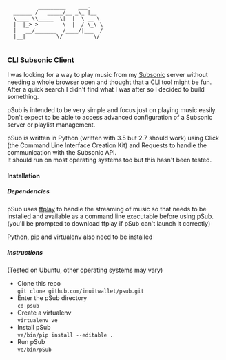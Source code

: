 ```
          _________    ___.    
  ______ /   _____/__ _\_ |__  
  \____ \\_____  \|  |  \ __ \ 
  |  |_> >        \  |  / \_\ \
  |   __/_______  /____/|___  /
  |__|          \/          \/
   
```
### CLI Subsonic Client

I was looking for a way to play music from my [Subsonic](https://subsonic.org) server without needing a whole browser open and thought that a CLI tool might be fun.
After a quick search I didn't find what I was after so I decided to build something.  

pSub is intended to be very simple and focus just on playing music easily. Don't expect to be able to access advanced configuration of a Subsonic server or playlist management.
  
pSub is written in Python (written with 3.5 but 2.7 should work) using Click (the Command Line Interface Creation Kit) and Requests to handle the communication with the Subsonic API.  
It should run on most operating systems too but this hasn't been tested.   
  

#### Installation
##### Dependencies
pSub uses [ffplay](https://ffmpeg.org/ffplay.html) to handle the streaming of music so that needs to be installed and available as a command line executable before using pSub. (you'll be prompted to download ffplay if pSub can't launch it correctly)
  
Python, pip and virtualenv also need to be installed
##### Instructions
(Tested on Ubuntu, other operating systems may vary)
- Clone this repo  
`git clone github.com/inuitwallet/psub.git`
- Enter the pSub directory  
`cd psub`
- Create a virtualenv  
`virtualenv ve`
- Install pSub  
`ve/bin/pip install --editable .`
- Run pSub  
`ve/bin/pSub`  
